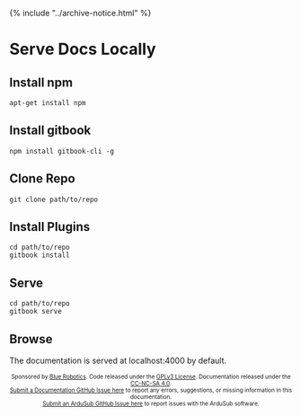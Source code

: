 {% include "../archive-notice.html" %}

# Serve Docs Locally

## Install npm

    apt-get install npm

## Install gitbook

    npm install gitbook-cli -g

## Clone Repo

    git clone path/to/repo

## Install Plugins

    cd path/to/repo
    gitbook install

## Serve

    cd path/to/repo
    gitbook serve

## Browse

The documentation is served at localhost:4000 by default.

<p style="font-size:10px; text-align:center">
Sponsored by <a href="http://www.bluerobotics.com/">Blue Robotics</a>. Code released under the <a href="https://github.com/bluerobotics/ardusub/blob/master/COPYING.txt">GPLv3 License</a>. Documentation released under the <a href="https://creativecommons.org/licenses/by-nc-sa/4.0/">CC-NC-SA 4.0</a>.<br />
<a href="https://github.com/bluerobotics/ardusub-gitbook/issues/">Submit a Documentation GitHub Issue here</a> to report any errors, suggestions, or missing information in this documentation.<br />
<a href="https://github.com/bluerobotics/ardusub/issues/">Submit an ArduSub GitHub Issue here</a> to report issues with the ArduSub software.
</p>
